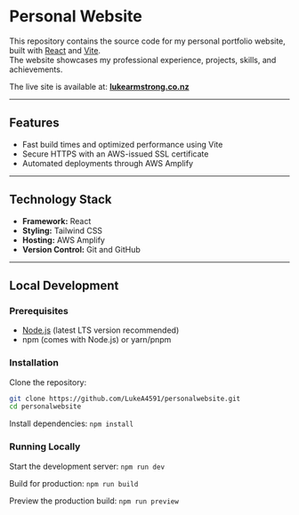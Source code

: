 # Personal Website

This repository contains the source code for my personal portfolio website, built with [React](https://reactjs.org/) and [Vite](https://vitejs.dev/).  
The website showcases my professional experience, projects, skills, and achievements.

The live site is available at: **[lukearmstrong.co.nz](https://lukearmstrong.co.nz)**

---

## Features
- Fast build times and optimized performance using Vite
- Secure HTTPS with an AWS-issued SSL certificate
- Automated deployments through AWS Amplify

---

## Technology Stack
- **Framework:** React
- **Styling:** Tailwind CSS
- **Hosting:** AWS Amplify
- **Version Control:** Git and GitHub

---

## Local Development

### Prerequisites
- [Node.js](https://nodejs.org/) (latest LTS version recommended)
- npm (comes with Node.js) or yarn/pnpm

### Installation
Clone the repository:
```bash
git clone https://github.com/LukeA4591/personalwebsite.git
cd personalwebsite
```
Install dependencies:
```npm install```

### Running Locally
Start the development server:
```npm run dev```

Build for production:
```npm run build```

Preview the production build:
```npm run preview```
